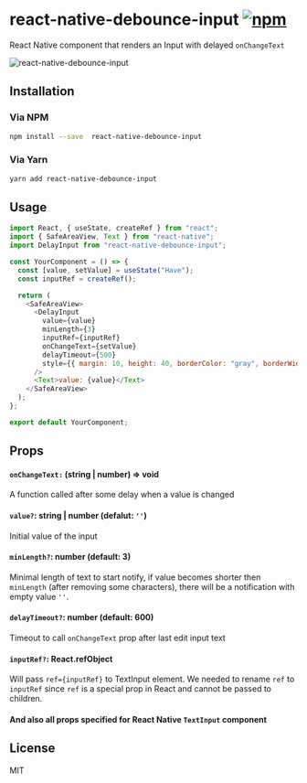# react-native-debounce-input [![npm](https://img.shields.io/npm/v/react-delay-input.svg?style=flat-square)](https://npmjs.com/package/react-native-debounce-input)

React Native component that renders an Input with delayed `onChangeText`

![react-native-debounce-input](https://github.com/yurkagon/react-native-debounce-input/blob/master/react-native-debounce-input.gif?raw=true)

## Installation

### Via NPM

```sh
npm install --save  react-native-debounce-input
```

### Via Yarn

```sh
yarn add react-native-debounce-input
```

## Usage

```js
import React, { useState, createRef } from "react";
import { SafeAreaView, Text } from "react-native";
import DelayInput from "react-native-debounce-input";

const YourComponent = () => {
  const [value, setValue] = useState("Have");
  const inputRef = createRef();

  return (
    <SafeAreaView>
      <DelayInput
        value={value}
        minLength={3}
        inputRef={inputRef}
        onChangeText={setValue}
        delayTimeout={500}
        style={{ margin: 10, height: 40, borderColor: "gray", borderWidth: 1 }}
      />
      <Text>value: {value}</Text>
    </SafeAreaView>
  );
};

export default YourComponent;
```

## Props

#### `onChangeText:` (string | number) => void

A function called after some delay when a value is changed

#### `value?`: string | number (defalut: `''`)

Initial value of the input

#### `minLength?`: number (default: 3)

Minimal length of text to start notify, if value becomes shorter then `minLength` (after removing some characters), there will be a notification with empty value `''`.

#### `delayTimeout?`: number (default: 600)

Timeout to call `onChangeText` prop after last edit input text

#### `inputRef?`: React.refObject

Will pass `ref={inputRef}` to TextInput element. We needed to rename `ref` to `inputRef` since `ref` is a special prop in React and cannot be passed to children.

#### And also all props specified for React Native `TextInput` component

## License

MIT
